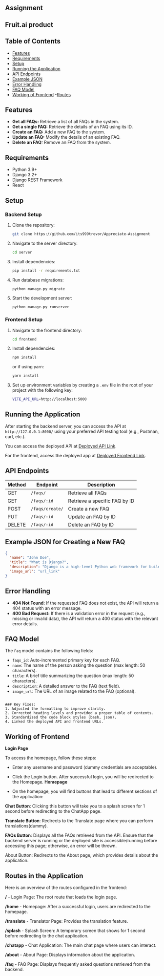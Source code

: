 ## Assignment

## Fruit.ai product

## Table of Contents

- [Features](#features)
- [Requirements](#requirements)
- [Setup](#setup)
- [Running the Application](#running-the-application)
- [API Endpoints](#api-endpoints)
- [Example JSON](#example-json-for-creating-a-new-faq)
- [Error Handling](#error-handling)
- [FAQ Model](#faq-model)
- [Working of Frontend](#Working-of-Frontend)
-[Routes](#Routes-in-the-Application)

## Features

- **Get all FAQs:** Retrieve a list of all FAQs in the system.
- **Get a single FAQ:** Retrieve the details of an FAQ using its ID.
- **Create an FAQ:** Add a new FAQ to the system.
- **Update an FAQ:** Modify the details of an existing FAQ.
- **Delete an FAQ:** Remove an FAQ from the system.

## Requirements

- Python 3.9+
- Django 3.2+
- Django REST Framework
- React

## Setup

### Backend Setup

1. Clone the repository:
    ```bash
    git clone https://github.com/its999trevor/Appreciate-Assignment
    ```
   
2. Navigate to the server directory:
    ```bash
    cd server
    ```

3. Install dependencies:
    ```bash
    pip install -r requirements.txt
    ```

4. Run database migrations:
    ```bash
    python manage.py migrate
    ```

5. Start the development server:
    ```bash
    python manage.py runserver
    ```

### Frontend Setup

1. Navigate to the frontend directory:
    ```bash
    cd frontend
    ```

2. Install dependencies:
    ```bash
    npm install
    ```
    or if using yarn:
    ```bash
    yarn install
    ```

3. Set up environment variables by creating a `.env` file in the root of your project with the following key:
    ```bash
    VITE_API_URL=http://localhost:5000
    ```

## Running the Application

After starting the backend server, you can access the API at `http://127.0.0.1:8000/` using your preferred API testing tool (e.g., Postman, curl, etc.).

You can access the deployed API at [Deployed API Link](https://appreciate-assignment.onrender.com/api/faqs).

For the frontend, access the deployed app at [Deployed Frontend Link](https://appreciate-assignment-1.onrender.com/).

## API Endpoints

| Method | Endpoint          | Description                       |
|--------|-------------------|-----------------------------------|
| GET    | `/faqs/`           | Retrieve all FAQs                 |
| GET    | `/faqs/:id`        | Retrieve a specific FAQ by ID     |
| POST   | `/faqs/create/`    | Create a new FAQ                  |
| PUT    | `/faqs/:id`        | Update an FAQ by ID               |
| DELETE | `/faqs/:id`        | Delete an FAQ by ID               |

## Example JSON for Creating a New FAQ

```json
{
  "name": "John Doe",
  "title": "What is Django?",
  "description": "Django is a high-level Python web framework for building web applications.",
  "image_url": "url_link"
}
```

## Error Handling

- **404 Not Found:** If the requested FAQ does not exist, the API will return a 404 status with an error message.
- **400 Bad Request:** If there is a validation error in the request (e.g., missing or invalid data), the API will return a 400 status with the relevant error details.

## FAQ Model

The `Faq` model contains the following fields:

- `faqs_id`: Auto-incremented primary key for each FAQ.
- `name`: The name of the person asking the question (max length: 50 characters).
- `title`: A brief title summarizing the question (max length: 50 characters).
- `description`: A detailed answer to the FAQ (text field).
- `image_url`: The URL of an image related to the FAQ (optional).

```

### Key Fixes:
1. Adjusted the formatting to improve clarity.
2. Corrected heading levels and provided a proper table of contents.
3. Standardized the code block styles (bash, json).
4. Linked the deployed API and frontend URLs.

```

## Working of Frontend

**Login Page**

To access the homepage, follow these steps:

- Enter any username and password (dummy credentials are acceptable).
- Click the Login button. After successful login, you will be redirected to the Homepage.
**Homepage**

- On the homepage, you will find buttons that lead to different sections of the application:

**Chat Button**: Clicking this button will take you to a splash screen for 1 second before redirecting to the ChatApp page.

**Translate Button**: Redirects to the Translate page where you can perform translations(dummy).

**FAQs Button**: Displays all the FAQs retrieved from the API. Ensure that the backend server is running or the deployed site is accessible/running before accessing this page; otherwise, an error will be thrown.

About Button: Redirects to the About page, which provides details about the application.

## Routes in the Application

Here is an overview of the routes configured in the frontend:

**/** - Login Page: The root route that loads the login page.

**/home** - Homepage: After a successful login, users are redirected to the homepage.

**/translate** - Translator Page: Provides the translation feature.

**/splash** - Splash Screen: A temporary screen that shows for 1 second before redirecting to the chat application.

**/chatapp** - Chat Application: The main chat page where users can interact.

**/about** - About Page: Displays information about the application.

**/faq** - FAQ Page: Displays frequently asked questions retrieved from the backend.